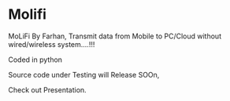 # Molifi
MoLiFi By Farhan, Transmit data from Mobile to PC/Cloud without wired/wireless system....!!!       

Coded in python

Source code under Testing will Release SOOn,

Check out Presentation.
